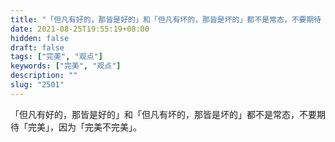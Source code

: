 ```yaml
---
title: "「但凡有好的，那皆是好的」和「但凡有坏的，那皆是坏的」都不是常态，不要期待「完美」，因为「完美不完美」。"
date: 2021-08-25T19:55:19+08:00
hidden: false
draft: false
tags: ["完美", "观点"]
keywords: ["完美", "观点"]
description: ""
slug: "2501"
---
```


「但凡有好的，那皆是好的」和「但凡有坏的，那皆是坏的」都不是常态，不要期待「完美」，因为「完美不完美」。
